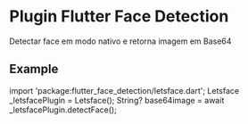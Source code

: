 # Plugin Flutter Face Detection

Detectar face em modo nativo e retorna imagem em Base64

## Example
import 'package:flutter_face_detection/letsface.dart';
Letsface _letsfacePlugin = Letsface();
String? base64image = await _letsfacePlugin.detectFace();

